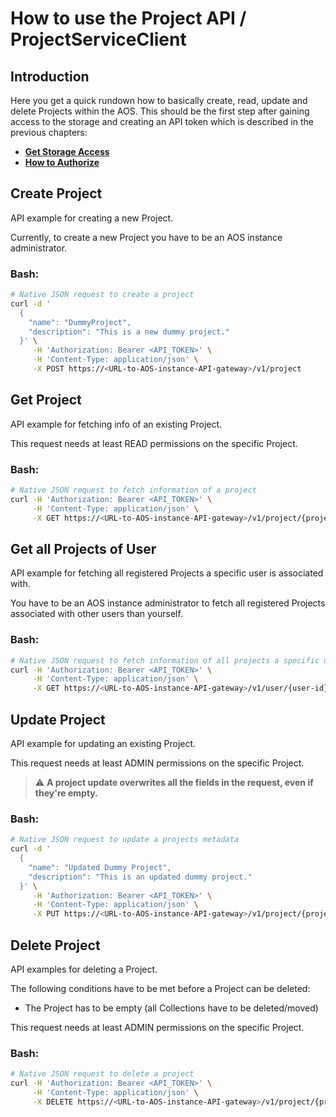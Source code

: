 
# How to use the Project API / ProjectServiceClient

## Introduction

Here you get a quick rundown how to basically create, read, update and delete Projects within the AOS.
This should be the first step after gaining access to the storage and creating an API token which is described in the previous chapters: 

* [**Get Storage Access**](01_Get-Storage-Access.md)
* [**How to Authorize**](02_How-To-Auth-Tokens.md)


## Create Project

API example for creating a new Project.

Currently, to create a new Project you have to be an AOS instance administrator.

### Bash:
```bash
# Native JSON request to create a project
curl -d '
  {
    "name": "DummyProject", 
    "description": "This is a new dummy project."
  }' \
     -H 'Authorization: Bearer <API_TOKEN>' \
     -H 'Content-Type: application/json' \
     -X POST https://<URL-to-AOS-instance-API-gateway>/v1/project
```


## Get Project

API example for fetching info of an existing Project.

This request needs at least READ permissions on the specific Project.

### Bash:
```bash
# Native JSON request to fetch information of a project
curl -H 'Authorization: Bearer <API_TOKEN>' \
     -H 'Content-Type: application/json' \
     -X GET https://<URL-to-AOS-instance-API-gateway>/v1/project/{project-id}
```


## Get all Projects of User

API example for fetching all registered Projects a specific user is associated with.

You have to be an AOS instance administrator to fetch all registered Projects associated with other users than yourself.

### Bash:
```bash
# Native JSON request to fetch information of all projects a specific user is member of
curl -H 'Authorization: Bearer <API_TOKEN>' \
     -H 'Content-Type: application/json' \
     -X GET https://<URL-to-AOS-instance-API-gateway>/v1/user/{user-id}/projects
```


## Update Project

API example for updating an existing Project.

This request needs at least ADMIN permissions on the specific Project.

> :warning: **A project update overwrites all the fields in the request, even if they're empty.**

### Bash:
```bash
# Native JSON request to update a projects metadata
curl -d '
  {
    "name": "Updated Dummy Project", 
    "description": "This is an updated dummy project."
  }' \
     -H 'Authorization: Bearer <API_TOKEN>' \
     -H 'Content-Type: application/json' \
     -X PUT https://<URL-to-AOS-instance-API-gateway>/v1/project/{project-id}
```


## Delete Project

API examples for deleting a Project. 

The following conditions have to be met before a Project can be deleted:
* The Project has to be empty (all Collections have to be deleted/moved)

This request needs at least ADMIN permissions on the specific Project.

### Bash:
```bash
# Native JSON request to delete a project
curl -H 'Authorization: Bearer <API_TOKEN>' \
     -H 'Content-Type: application/json' \
     -X DELETE https://<URL-to-AOS-instance-API-gateway>/v1/project/{project-id}
```

